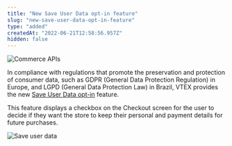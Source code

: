 ```yaml
---
title: "New Save User Data opt-in feature"
slug: "new-save-user-data-opt-in-feature"
type: "added"
createdAt: "2022-06-21T12:58:56.957Z"
hidden: false
---
```


![Commerce APIs](https://img.shields.io/badge/-Commerce%20APIs-brightgreen)

In compliance with regulations that promote the preservation and protection of consumer data, such as GDPR (General Data Protection Regulation) in Europe, and LGPD (General Data Protection Law) in Brazil, VTEX provides the new [Save User Data opt-in](https://developers.vtex.com/vtex-rest-api/docs/enable-the-save-user-data-opt-in) feature.

This feature displays a checkbox on the Checkout screen for the user to decide if they want the store to keep their personal and payment details for future purchases.

![Save user data](https://cdn.jsdelivr.net/gh/vtexdocs/dev-portal-content@readme-docs/docs/release-notes/7478654-Save_user_data_-_EN_12.PNG)
